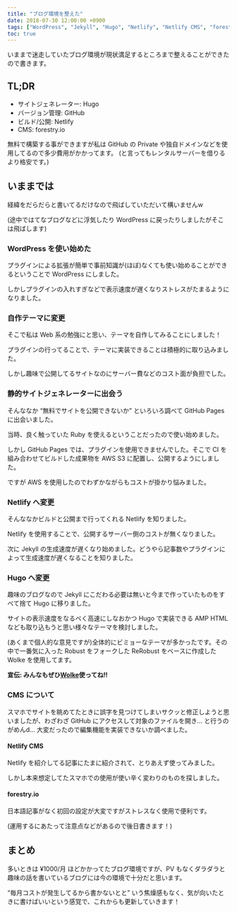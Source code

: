 ```yaml
---
title: "ブログ環境を整えた"
date: 2018-07-30 12:00:00 +0900
tags: ["WordPress", "Jekyll", "Hugo", "Netlify", "Netlify CMS", "forestry"]
toc: true
---
```

いままで迷走していたブログ環境が現状満足するところまで整えることができたので書きます。

## TL;DR
- サイトジェネレーター: Hugo
- バージョン管理: GitHub
- ビルド/公開: Netlify
- CMS: forestry.io

無料で構築する事ができますが私は GitHub の Private や独自ドメインなどを使用してるので多少費用がかかってます。
(と言ってもレンタルサーバーを借りるより格安です。)

## いままでは
経緯をだらだらと書いてるだけなので飛ばしていただいて構いませんw

(途中ではてなブログなどに浮気したり WordPress に戻ったりしましたがそこは飛ばします)

### WordPress を使い始めた
プラグインによる拡張が簡単で事前知識が(ほぼ)なくても使い始めることができるということで WordPress にしました。

しかしプラグインの入れすぎなどで表示速度が遅くなりストレスがたまるようになりました。

### 自作テーマに変更
そこで私は Web 系の勉強にと思い、テーマを自作してみることにしました！

プラグインの行ってることで、テーマに実装できることは積極的に取り込みました。

しかし趣味で公開してるサイトなのにサーバー費などのコスト面が負担でした。

### 静的サイトジェネレーターに出会う
そんななか “無料でサイトを公開できないか” といろいろ調べて GitHub Pages に出会いました。

当時、良く触っていた Ruby を使えるということだったので使い始めました。

しかし GitHub Pages では、プラグインを使用できませんでした。そこで CI を組み合わせてビルドした成果物を AWS S3 に配置し、公開するようにしました。

ですが AWS を使用したのでわずかながらもコストが掛かり悩みました。

### Netlify へ変更
そんななかビルドと公開まで行ってくれる Netlify を知りました。

Netlify を使用することで、公開するサーバー側のコストが無くなりました。

次に Jekyll の生成速度が遅くなり始めました。どうやら記事数やプラグインによって生成速度が遅くなることを知りました。

### Hugo へ変更
趣味のブログなので Jekyll にこだわる必要は無いと今まで作っていたものをすべて捨て Hugo に移りました。

サイトの表示速度をなるべく高速にしなおかつ Hugo で実装できる AMP HTML なども取り込もうと思い様々なテーマを検討しました。

(あくまで個人的な意見ですが)全体的にビミョーなテーマが多かったです。その中で一番気に入った Robust をフォークした ReRobust をベースに作成した Wolke を使用してます。

**宣伝: みんなもぜひ**[**Wolke**](https://github.com/39e/hugo-wolke)**使ってね!!**

### CMS について
スマホでサイトを眺めてたときに誤字を見つけてしまいサクッと修正しようと思いましたが、わざわざ GitHub にアクセスして対象のファイルを開き… と行うのがめんd… 大変だったので編集機能を実装できないか調べました。

#### Netlify CMS
Netlify を紹介してる記事にたまに紹介されて、とりあえず使ってみました。

しかし本来想定してたスマホでの使用が使い辛く変わりのものを探しました。

#### forestry.io
日本語記事がなく初回の設定が大変ですがストレスなく使用で便利です。

(運用するにあたって注意点などがあるので後日書きます！)

## まとめ
多いときは ¥1000/月 ほどかかってたブログ環境ですが、PV もなくダラダラと趣味の話を書いているブログには今の環境で十分だと思います。

“毎月コストが発生してるから書かないとと” いう焦燥感もなく、気が向いたときに書けばいいという感覚で、これからも更新していきます！
